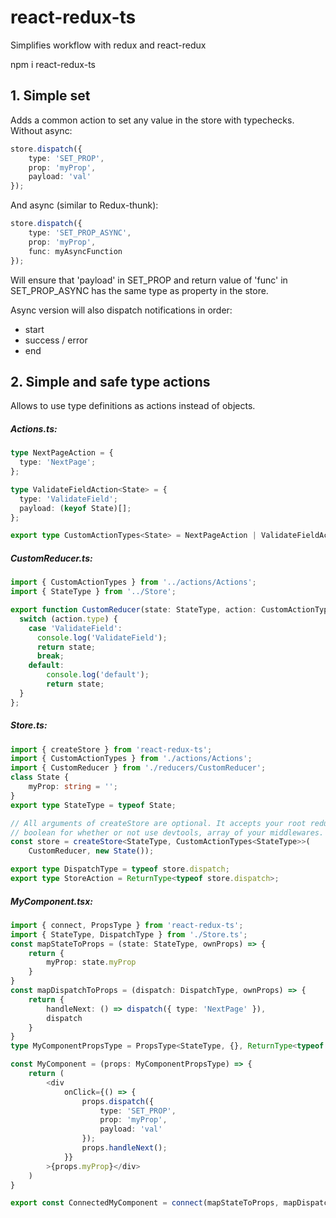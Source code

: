 # react-redux-ts
Simplifies workflow with redux and react-redux

npm i react-redux-ts

## 1. Simple set
Adds a common action to set any value in the store with typechecks.
Without async:
```typescript
store.dispatch({
    type: 'SET_PROP',
    prop: 'myProp',
    payload: 'val'
});
```
And async (similar to Redux-thunk):
```typescript
store.dispatch({
    type: 'SET_PROP_ASYNC',
    prop: 'myProp',
    func: myAsyncFunction
});
```
Will ensure that 'payload' in SET_PROP and return value of 'func' in SET_PROP_ASYNC has the same type as property in the store.

Async version will also dispatch notifications in order:
- start
- success / error
- end

## 2. Simple and safe type actions
Allows to use type definitions as actions instead of objects.


##### Actions.ts:

```typescript
type NextPageAction = {
  type: 'NextPage';
};

type ValidateFieldAction<State> = {
  type: 'ValidateField';
  payload: (keyof State)[];
};

export type CustomActionTypes<State> = NextPageAction | ValidateFieldAction<State>;
```


##### CustomReducer.ts:
```typescript
import { CustomActionTypes } from '../actions/Actions';
import { StateType } from '../Store';

export function CustomReducer(state: StateType, action: CustomActionTypes<StateType>): StateType {
  switch (action.type) {
    case 'ValidateField':
      console.log('ValidateField');
      return state;
      break;
    default:
        console.log('default');
      	return state;
  }
};
```

##### Store.ts:
```typescript
import { createStore } from 'react-redux-ts';
import { CustomActionTypes } from './actions/Actions';
import { CustomReducer } from './reducers/CustomReducer';
class State { 
    myProp: string = '';
}
export type StateType = typeof State;

// All arguments of createStore are optional. It accepts your root reducer, initial state, 
// boolean for whether or not use devtools, array of your middlewares.
const store = createStore<StateType, CustomActionTypes<StateType>>(
    CustomReducer, new State());

export type DispatchType = typeof store.dispatch;
export type StoreAction = ReturnType<typeof store.dispatch>;
```

##### MyComponent.tsx:
```typescript
import { connect, PropsType } from 'react-redux-ts';
import { StateType, DispatchType } from './Store.ts';
const mapStateToProps = (state: StateType, ownProps) => {
    return {
        myProp: state.myProp
    }
}
const mapDispatchToProps = (dispatch: DispatchType, ownProps) => {
    return {
        handleNext: () => dispatch({ type: 'NextPage' }),
        dispatch
    }
}
type MyComponentPropsType = PropsType<StateType, {}, ReturnType<typeof mapStateToProps>, ReturnType<typeof mapDispatchToProps>>;

const MyComponent = (props: MyComponentPropsType) => {
    return (
        <div
            onClick={() => {
                props.dispatch({
                    type: 'SET_PROP',
                    prop: 'myProp',
                    payload: 'val'
                });
                props.handleNext();
            }}
        >{props.myProp}</div>
    )
}

export const ConnectedMyComponent = connect(mapStateToProps, mapDispatchToProps)(MyComponent);
```

